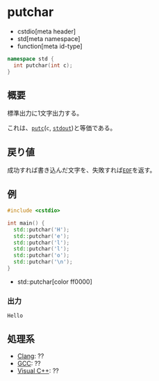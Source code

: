 # putchar
* cstdio[meta header]
* std[meta namespace]
* function[meta id-type]

```cpp
namespace std {
  int putchar(int c);
}
```

## 概要
標準出力に1文字出力する。

これは、[`putc`](/reference/cstdio/putc.md)(`c`, [`stdout`](/reference/cstdio/stdout.md))と等価である。

## 戻り値
成功すれば書き込んだ文字を、失敗すれば[`EOF`](/reference/cstdio/eof.md)を返す。

## 例
```cpp example
#include <cstdio>

int main() {
  std::putchar('H');
  std::putchar('e');
  std::putchar('l');
  std::putchar('l');
  std::putchar('o');
  std::putchar('\n');
}
```
* std::putchar[color ff0000]

### 出力
```
Hello
```

## 処理系
- [Clang](/implementation.md#clang): ??
- [GCC](/implementation.md#gcc): ??
- [Visual C++](/implementation.md#visual_cpp): ??
